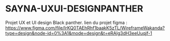 # SAYNA-UXUI-DESIGNPANTHER
Projet UX et UI design Black panther. lien du projet figma : https://www.figma.com/file/IrKQ0TAEhRhf1baakK5zTL/WireframeWakanda?type=design&node-id=0%3A1&mode=design&t=eRAlg3dH3eeUuqjf-1
